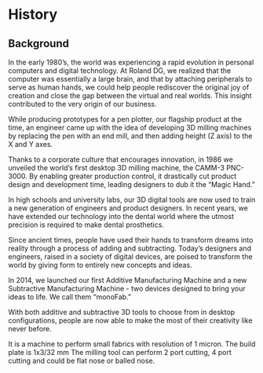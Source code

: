 # History

## Background

In the early 1980’s, the world was experiencing a rapid evolution in personal computers and digital technology. At Roland DG, we realized that the computer was essentially a large brain, and that by attaching peripherals to serve as human hands, we could help people rediscover the original joy of creation and close the gap between the virtual and real worlds. This insight contributed to the very origin of our business.

While producing prototypes for a pen plotter, our flagship product at the time, an engineer came up with the idea of developing 3D milling machines by replacing the pen with an end mill, and then adding height (Z axis) to the X and Y axes.

Thanks to a corporate culture that encourages innovation, in 1986 we unveiled the world’s first desktop 3D milling machine, the CAMM-3 PNC-3000. By enabling greater production control, it drastically cut product design and development time, leading designers to dub it the “Magic Hand.”

In high schools and university labs, our 3D digital tools are now used to train a new generation of engineers and product designers. In recent years, we have extended our technology into the dental world where the utmost precision is required to make dental prosthetics.

Since ancient times, people have used their hands to transform dreams into reality through a process of adding and subtracting. Today’s designers and engineers, raised in a society of digital devices, are poised to transform the world by giving form to entirely new concepts and ideas.

In 2014, we launched our first Additive Manufacturing Machine and a new Subtractive Manufacturing Machine - two devices designed to bring your ideas to life. We call them “monoFab.”

With both additive and subtractive 3D tools to choose from in desktop configurations, people are now able to make the most of their creativity like never before.

It is a machine to perform small fabrics with resolution of 1 micron.
The build plate is 1x3/32 mm 
The milling tool can perform 2 port cutting, 4 port cutting and could be flat nose or balled nose.